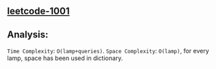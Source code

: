 <h2><a href="https://leetcode.com/problems/grid-illumination/description/">leetcode-1001</a></h2>

## Analysis:

`Time Complexity`: `O(lamp+queries)`.
`Space Complexity`: `O(lamp)`, for every lamp, space has been used in dictionary.
